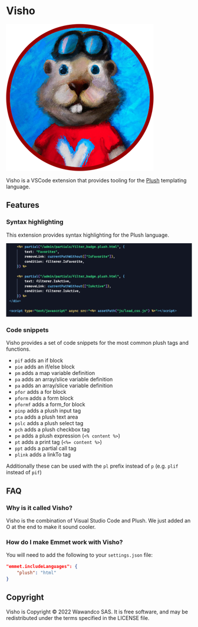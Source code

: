 # Visho

![Logo](https://raw.githubusercontent.com/wawandco/visho/main/assets/visho.png)

Visho is a VSCode extension that provides tooling for the [Plush](https://github.com/gobuffalo/plush) templating language. 

## Features

### Syntax highlighting
This extension provides syntax highlighting for the Plush language.

![Preview](https://raw.githubusercontent.com/wawandco/visho/main/assets/syntax-highlight.png)
### Code snippets

Visho provides a set of code snippets for the most common plush tags and functions.

- `pif` adds an if block
- `pie` adds an if/else block
- `pm` adds a map variable definition
- `pa` adds an array/slice variable definition
- `pa` adds an array/slice variable definition
- `pfor` adds a for block
- `pform` adds a form block
- `pformf` adds a form_for block 
- `pinp` adds a plush input tag
- `pta` adds a plush text area
- `pslc` adds a plush select tag
- `pch` adds a plush checkbox tag
- `pe` adds a plush expression (`<% content %>`)
- `pt` adds a print tag (`<%= content %>`)
- `ppt` adds a partial call tag
- `plink` adds a linkTo tag 

Additionally these can be used with the `pl` prefix instead of `p` (e.g. `plif` instead of `pif`)

## FAQ

### Why is it called Visho?

Visho is the combination of Visual Studio Code and Plush. We just added an O at the end to make it sound cooler.

### How do I make Emmet work with Visho?

You will need to add the following to your `settings.json` file:

```json
"emmet.includeLanguages": {
    "plush": "html"
}
```

## Copyright

Visho is Copyright © 2022 Wawandco SAS. It is free software, and may be redistributed under the terms specified in the LICENSE file.